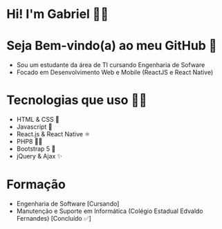 # Hi! I'm Gabriel 🤩👋

# Seja Bem-vindo(a) ao meu GitHub 🥳

* Sou um estudante da área de TI cursando Engenharia de Sofware
* Focado em Desenvolvimento Web e Mobile (ReactJS e React Native)

# Tecnologias que uso 👨‍💻
* HTML & CSS 🤛
* Javascript 💛
* React.js & React Native ⚛
* PHP8 👨‍⚖️
* Bootstrap 5 🎨
* jQuery & Ajax ✨

# Formação
- Engenharia de Software [Cursando]
- Manutenção e Suporte em Informática (Colégio Estadual Edvaldo Fernandes) [Concluído ✅]
